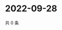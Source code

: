 # 2022-09-28

共 0 条

<!-- BEGIN WEIBO -->
<!-- 最后更新时间 Wed Sep 28 2022 08:42:27 GMT+0800 (China Standard Time) -->

<!-- END WEIBO -->
